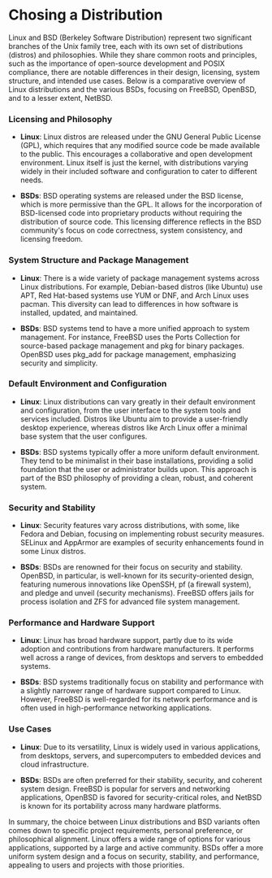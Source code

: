 # Chosing a Distribution

Linux and BSD (Berkeley Software Distribution) represent two significant branches of the Unix family tree, each with its own set of distributions (distros) and philosophies. While they share common roots and principles, such as the importance of open-source development and POSIX compliance, there are notable differences in their design, licensing, system structure, and intended use cases. Below is a comparative overview of Linux distributions and the various BSDs, focusing on FreeBSD, OpenBSD, and to a lesser extent, NetBSD.

### Licensing and Philosophy

- **Linux**: Linux distros are released under the GNU General Public License (GPL), which requires that any modified source code be made available to the public. This encourages a collaborative and open development environment. Linux itself is just the kernel, with distributions varying widely in their included software and configuration to cater to different needs.
  
- **BSDs**: BSD operating systems are released under the BSD license, which is more permissive than the GPL. It allows for the incorporation of BSD-licensed code into proprietary products without requiring the distribution of source code. This licensing difference reflects in the BSD community's focus on code correctness, system consistency, and licensing freedom.

### System Structure and Package Management

- **Linux**: There is a wide variety of package management systems across Linux distributions. For example, Debian-based distros (like Ubuntu) use APT, Red Hat-based systems use YUM or DNF, and Arch Linux uses pacman. This diversity can lead to differences in how software is installed, updated, and maintained.

- **BSDs**: BSD systems tend to have a more unified approach to system management. For instance, FreeBSD uses the Ports Collection for source-based package management and pkg for binary packages. OpenBSD uses pkg_add for package management, emphasizing security and simplicity.

### Default Environment and Configuration

- **Linux**: Linux distributions can vary greatly in their default environment and configuration, from the user interface to the system tools and services included. Distros like Ubuntu aim to provide a user-friendly desktop experience, whereas distros like Arch Linux offer a minimal base system that the user configures.

- **BSDs**: BSD systems typically offer a more uniform default environment. They tend to be minimalist in their base installations, providing a solid foundation that the user or administrator builds upon. This approach is part of the BSD philosophy of providing a clean, robust, and coherent system.

### Security and Stability

- **Linux**: Security features vary across distributions, with some, like Fedora and Debian, focusing on implementing robust security measures. SELinux and AppArmor are examples of security enhancements found in some Linux distros.

- **BSDs**: BSDs are renowned for their focus on security and stability. OpenBSD, in particular, is well-known for its security-oriented design, featuring numerous innovations like OpenSSH, pf (a firewall system), and pledge and unveil (security mechanisms). FreeBSD offers jails for process isolation and ZFS for advanced file system management.

### Performance and Hardware Support

- **Linux**: Linux has broad hardware support, partly due to its wide adoption and contributions from hardware manufacturers. It performs well across a range of devices, from desktops and servers to embedded systems.

- **BSDs**: BSD systems traditionally focus on stability and performance with a slightly narrower range of hardware support compared to Linux. However, FreeBSD is well-regarded for its network performance and is often used in high-performance networking applications.

### Use Cases

- **Linux**: Due to its versatility, Linux is widely used in various applications, from desktops, servers, and supercomputers to embedded devices and cloud infrastructure.

- **BSDs**: BSDs are often preferred for their stability, security, and coherent system design. FreeBSD is popular for servers and networking applications, OpenBSD is favored for security-critical roles, and NetBSD is known for its portability across many hardware platforms.

In summary, the choice between Linux distributions and BSD variants often comes down to specific project requirements, personal preference, or philosophical alignment. Linux offers a wide range of options for various applications, supported by a large and active community. BSDs offer a more uniform system design and a focus on security, stability, and performance, appealing to users and projects with those priorities.
